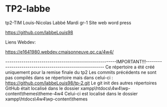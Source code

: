 # TP2-labbe

tp2-TIM Louis-Nicolas Labbé Mardi gr-1 Site web word press

https://github.com/labbeLouis98

Liens Webdev:

https://e1641980.webdev.cmaisonneuve.qc.ca/4w4/

-------------------------------------------------------IMPORTANT!!!---------------------------------------------------------
Ce répertoire a été créé uniquement pour la remise finale du tp2 
Les commits précédents ne sont pas compilés dans se répertoire mais dans celui-ci : https://github.com/labbeLouis98/tp-2.git
Le git init des autres répertoires GitHub était localisé dans le dossier xampp\htdocs\4w4\wp-content\themes\theme-4w4
Celui-ci est localisé dans le dossier xampp\htdocs\4w4\wp-content\themes
